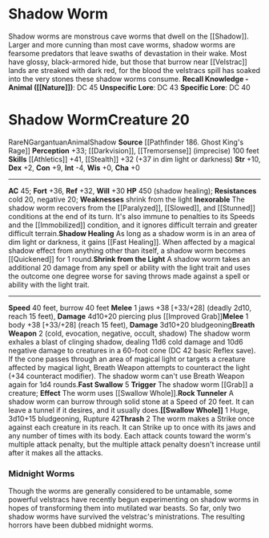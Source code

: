 ﻿---
ac: '45'
alignment: N
all_resistance: null
burrow_speed: '40'
charisma: '+0'
climb_speed: null
constitution: '+9'
creature_ability:
- Breath Weapon
- Fast Swallow
- Inexorable
- Rock Tunneler
- Shadow Healing
- Shrink from the Light
- ''
- Swallow Whole
- Thrash
creature_family: '[[DATABASE/monsterfamily/Cave Worm|Cave Worm]]'
description: 'Shadow worms are monstrous cave worms that dwell on the [[DATABASE/equipment/Shadow|Shadow
  Plane]] . Larger and more cunning than most cave worms, shadow worms are fearsome
  predators that leave swaths of devastation in their wake. Most have glossy, black-armored
  hide, but those that burrow near [[DATABASE/monsterfamily/Velstrac|velstrac]] lands
  are streaked with dark red, for the blood the velstracs spill has soaked into the
  very stones these shadow worms consume.<br/><br/><b><u>Recall Knowledge - Animal</u>
  ( [[DATABASE/skill/Nature|Nature]] )</b>: DC 45<br/><b><u>Unspecific Lore</u></b>:
  DC 43<br/><b><u>Specific Lore</u></b>: DC 40'
dexterity: '+2'
element: null
fly_speed: null
fortitude: '+36'
hardness: null
hp: 450 (shadow healing)
id: '2425'
immunity: null
intelligence: '-4'
land_speed: '40'
language: null
level: '20'
max_speed: '40'
name: Shadow Worm
perception: '+33'
rarity: Rare
reflex: '+32'
resistance:
- '[[DATABASE/trait/Cold|cold]] 20'
- '[[DATABASE/trait/Negative|negative]] 20'
rus_type_level: null
school: null
sense:
- '[[DATABASE/monsterability/Darkvision|darkvision]]'
- '[[DATABASE/monsterability/Tremorsense|tremorsense]] (imprecise) 100 feet'
size: Gargantuan
skill:
- '[[DATABASE/skill/Athletics|Athletics]] +41'
- '[[DATABASE/skill/Stealth|Stealth]] +32'
source: '[[DATABASE/source/Pathfinder 186. Ghost King''s Rage|Pathfinder #186: Ghost
  King''s Rage]]'
speed:
- 40 feet
- burrow 40 feet
spell: null
strength: '+10'
strength_req: '10'
strongest_save:
- Fortitude
swim_speed: null
trait:
- '[[DATABASE/trait/Animal|Animal]]'
- '[[DATABASE/trait/Rare|Rare]]'
- '[[DATABASE/trait/Shadow|Shadow]]'
type: Creature
vision: Darkvision
weakest_save:
- Will
weakness:
- shrink from the light
will: '+30'
wisdom: '+0'

---
# Shadow Worm

Shadow worms are monstrous cave worms that dwell on the [[Shadow]]. Larger and more cunning than most cave worms, shadow worms are fearsome predators that leave swaths of devastation in their wake. Most have glossy, black-armored hide, but those that burrow near [[Velstrac]] lands are streaked with dark red, for the blood the velstracs spill has soaked into the very stones these shadow worms consume.
**Recall Knowledge - Animal ([[Nature]])**: DC 45
**Unspecific Lore**: DC 43
**Specific Lore**: DC 40

# Shadow Worm<span class="item-type">Creature 20</span>

<span class="trait-rare item-trait">Rare</span><span class="trait-alignment item-trait">N</span><span class="trait-size item-trait">Gargantuan</span><span class="item-trait">Animal</span><span class="item-trait">Shadow</span>
**Source** [[Pathfinder 186. Ghost King's Rage]]
**Perception** +33; [[Darkvision]], [[Tremorsense]] (imprecise) 100 feet
**Skills** [[Athletics]] +41, [[Stealth]] +32 (+37 in dim light or darkness)
**Str** +10, **Dex** +2, **Con** +9, **Int** -4, **Wis** +0, **Cha** +0

---
**AC** 45; **Fort** +36, **Ref** +32, **Will** +30
**HP** 450 (shadow healing); **Resistances** cold 20, negative 20; **Weaknesses** shrink from the light
<span class="in-box-ability">**Inexorable** The shadow worm recovers from the [[Paralyzed]], [[Slowed]], and [[Stunned]] conditions at the end of its turn. It's also immune to penalties to its Speeds and the [[Immobilized]] condition, and it ignores difficult terrain and greater difficult terrain.</span><span class="in-box-ability">**Shadow Healing** As long as a shadow worm is in an area of dim light or darkness, it gains [[Fast Healing]]. When affected by a magical shadow effect from anything other than itself, a shadow worm becomes [[Quickened]] for 1 round.</span><span class="in-box-ability">**Shrink from the Light** A shadow worm takes an additional 20 damage from any spell or ability with the light trait and uses the outcome one degree worse for saving throws made against a spell or ability with the light trait.</span>

---
**Speed** 40 feet, burrow 40 feet
<span class="in-box-ability">**Melee** <span class="action-icon">1</span> jaws +38 [+33/+28] (deadly 2d10, reach 15 feet), **Damage** 4d10+20 piercing plus [[Improved Grab]]</span><span class="in-box-ability">**Melee** <span class="action-icon">1</span> body +38 [+33/+28] (reach 15 feet), **Damage** 3d10+20 bludgeoning</span><span class="in-box-ability">**Breath Weapon** <span class="action-icon">2</span> (cold, evocation, negative, occult, shadow) The shadow worm exhales a blast of clinging shadow, dealing 11d6 cold damage and 10d6 negative damage to creatures in a 60-foot cone (DC 42 basic Reflex save). If the cone passes through an area of magical light or targets a creature affected by magical light, Breath Weapon attempts to counteract the light (+34 counteract modifier). The shadow worm can't use Breath Weapon again for 1d4 rounds.</span><span class="in-box-ability">**Fast Swallow** <span class="action-icon">5</span> **Trigger** The shadow worm [[Grab]] a creature; **Effect** The worm uses [[Swallow Whole]].</span><span class="in-box-ability">**Rock Tunneler** A shadow worm can burrow through solid stone at a Speed of 20 feet. It can leave a tunnel if it desires, and it usually does.</span><span class="in-box-ability">**[[Swallow Whole]]** <span class="action-icon">1</span> Huge, 3d10+15 bludgeoning, Rupture 42</span><span class="in-box-ability">**Thrash** <span class="action-icon">2</span> The worm makes a Strike once against each creature in its reach. It can Strike up to once with its jaws and any number of times with its body. Each attack counts toward the worm's multiple attack penalty, but the multiple attack penalty doesn't increase until after it makes all the attacks.</span>

###  Midnight Worms

Though the worms are generally considered to be untamable, some powerful velstracs have recently begun experimenting on shadow worms in hopes of transforming them into mutilated war beasts. So far, only two shadow worms have survived the velstrac's ministrations. The resulting horrors have been dubbed midnight worms.